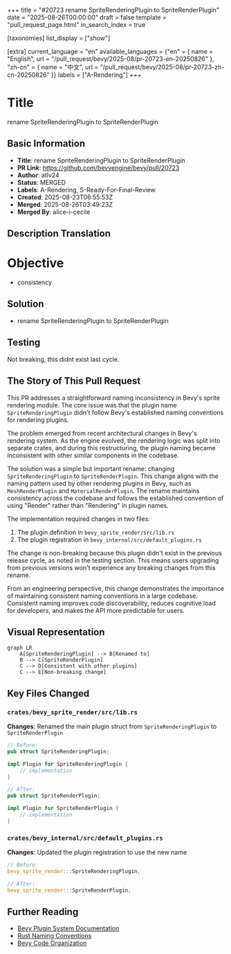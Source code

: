 +++
title = "#20723 rename SpriteRenderingPlugin to SpriteRenderPlugin"
date = "2025-08-26T00:00:00"
draft = false
template = "pull_request_page.html"
in_search_index = true

[taxonomies]
list_display = ["show"]

[extra]
current_language = "en"
available_languages = {"en" = { name = "English", url = "/pull_request/bevy/2025-08/pr-20723-en-20250826" }, "zh-cn" = { name = "中文", url = "/pull_request/bevy/2025-08/pr-20723-zh-cn-20250826" }}
labels = ["A-Rendering"]
+++

# Title
rename SpriteRenderingPlugin to SpriteRenderPlugin

## Basic Information
- **Title**: rename SpriteRenderingPlugin to SpriteRenderPlugin
- **PR Link**: https://github.com/bevyengine/bevy/pull/20723
- **Author**: atlv24
- **Status**: MERGED
- **Labels**: A-Rendering, S-Ready-For-Final-Review
- **Created**: 2025-08-23T06:55:53Z
- **Merged**: 2025-08-26T03:49:23Z
- **Merged By**: alice-i-cecile

## Description Translation
# Objective

- consistency

## Solution

- rename SpriteRenderingPlugin to SpriteRenderPlugin

## Testing

Not breaking, this didnt exist last cycle.

## The Story of This Pull Request

This PR addresses a straightforward naming inconsistency in Bevy's sprite rendering module. The core issue was that the plugin name `SpriteRenderingPlugin` didn't follow Bevy's established naming conventions for rendering plugins.

The problem emerged from recent architectural changes in Bevy's rendering system. As the engine evolved, the rendering logic was split into separate crates, and during this restructuring, the plugin naming became inconsistent with other similar components in the codebase.

The solution was a simple but important rename: changing `SpriteRenderingPlugin` to `SpriteRenderPlugin`. This change aligns with the naming pattern used by other rendering plugins in Bevy, such as `MeshRenderPlugin` and `MaterialRenderPlugin`. The rename maintains consistency across the codebase and follows the established convention of using "Render" rather than "Rendering" in plugin names.

The implementation required changes in two files:
1. The plugin definition in `bevy_sprite_render/src/lib.rs`
2. The plugin registration in `bevy_internal/src/default_plugins.rs`

The change is non-breaking because this plugin didn't exist in the previous release cycle, as noted in the testing section. This means users upgrading from previous versions won't experience any breaking changes from this rename.

From an engineering perspective, this change demonstrates the importance of maintaining consistent naming conventions in a large codebase. Consistent naming improves code discoverability, reduces cognitive load for developers, and makes the API more predictable for users.

## Visual Representation

```mermaid
graph LR
    A[SpriteRenderingPlugin] --> B[Renamed to]
    B --> C[SpriteRenderPlugin]
    C --> D[Consistent with other plugins]
    C --> E[Non-breaking change]
```

## Key Files Changed

### `crates/bevy_sprite_render/src/lib.rs`
**Changes**: Renamed the main plugin struct from `SpriteRenderingPlugin` to `SpriteRenderPlugin`

```rust
// Before:
pub struct SpriteRenderingPlugin;

impl Plugin for SpriteRenderingPlugin {
    // implementation
}

// After:
pub struct SpriteRenderPlugin;

impl Plugin for SpriteRenderPlugin {
    // implementation
}
```

### `crates/bevy_internal/src/default_plugins.rs`
**Changes**: Updated the plugin registration to use the new name

```rust
// Before:
bevy_sprite_render:::SpriteRenderingPlugin,

// After:
bevy_sprite_render:::SpriteRenderPlugin,
```

## Further Reading

- [Bevy Plugin System Documentation](https://bevyengine.org/learn/book/getting-started/plugins/)
- [Rust Naming Conventions](https://rust-lang.github.io/api-guidelines/naming.html)
- [Bevy Code Organization](https://bevyengine.org/learn/book/getting-started/ecs/)